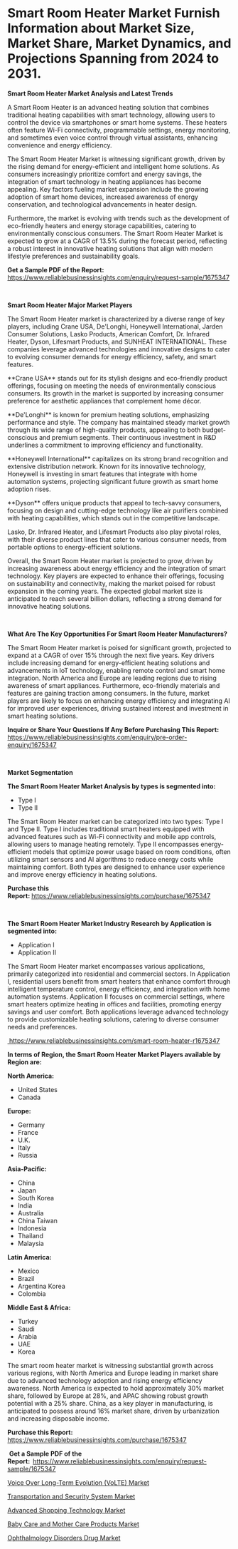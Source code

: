 <p><h1>Smart Room Heater Market Furnish Information about Market Size, Market Share, Market Dynamics, and Projections Spanning from 2024 to 2031.</h1></p><p><strong>Smart Room Heater Market Analysis and Latest Trends</strong></p>
<p><p>A Smart Room Heater is an advanced heating solution that combines traditional heating capabilities with smart technology, allowing users to control the device via smartphones or smart home systems. These heaters often feature Wi-Fi connectivity, programmable settings, energy monitoring, and sometimes even voice control through virtual assistants, enhancing convenience and energy efficiency.</p><p>The Smart Room Heater Market is witnessing significant growth, driven by the rising demand for energy-efficient and intelligent home solutions. As consumers increasingly prioritize comfort and energy savings, the integration of smart technology in heating appliances has become appealing. Key factors fueling market expansion include the growing adoption of smart home devices, increased awareness of energy conservation, and technological advancements in heater design.</p><p>Furthermore, the market is evolving with trends such as the development of eco-friendly heaters and energy storage capabilities, catering to environmentally conscious consumers. The Smart Room Heater Market is expected to grow at a CAGR of 13.5% during the forecast period, reflecting a robust interest in innovative heating solutions that align with modern lifestyle preferences and sustainability goals.</p></p>
<p><strong>Get a Sample PDF of the Report:&nbsp;</strong> <a href="https://www.reliablebusinessinsights.com/enquiry/request-sample/1675347?utm_campaign=1453&utm_medium=2&utm_source=Github&utm_content=ia&utm_term=10102024&utm_id=smart-room-heater">https://www.reliablebusinessinsights.com/enquiry/request-sample/1675347</a></p>
<p>&nbsp;</p>
<p><strong>Smart Room Heater Major Market Players</strong></p>
<p><p>The Smart Room Heater market is characterized by a diverse range of key players, including Crane USA, De'Longhi, Honeywell International, Jarden Consumer Solutions, Lasko Products, American Comfort, Dr. Infrared Heater, Dyson, Lifesmart Products, and SUNHEAT INTERNATIONAL. These companies leverage advanced technologies and innovative designs to cater to evolving consumer demands for energy efficiency, safety, and smart features.</p><p>**Crane USA** stands out for its stylish designs and eco-friendly product offerings, focusing on meeting the needs of environmentally conscious consumers. Its growth in the market is supported by increasing consumer preference for aesthetic appliances that complement home décor.</p><p>**De'Longhi** is known for premium heating solutions, emphasizing performance and style. The company has maintained steady market growth through its wide range of high-quality products, appealing to both budget-conscious and premium segments. Their continuous investment in R&D underlines a commitment to improving efficiency and functionality.</p><p>**Honeywell International** capitalizes on its strong brand recognition and extensive distribution network. Known for its innovative technology, Honeywell is investing in smart features that integrate with home automation systems, projecting significant future growth as smart home adoption rises.</p><p>**Dyson** offers unique products that appeal to tech-savvy consumers, focusing on design and cutting-edge technology like air purifiers combined with heating capabilities, which stands out in the competitive landscape. </p><p>Lasko, Dr. Infrared Heater, and Lifesmart Products also play pivotal roles, with their diverse product lines that cater to various consumer needs, from portable options to energy-efficient solutions.</p><p>Overall, the Smart Room Heater market is projected to grow, driven by increasing awareness about energy efficiency and the integration of smart technology. Key players are expected to enhance their offerings, focusing on sustainability and connectivity, making the market poised for robust expansion in the coming years. The expected global market size is anticipated to reach several billion dollars, reflecting a strong demand for innovative heating solutions.</p></p>
<p>&nbsp;</p>
<p><strong>What Are The Key Opportunities For Smart Room Heater Manufacturers?</strong></p>
<p><p>The Smart Room Heater market is poised for significant growth, projected to expand at a CAGR of over 15% through the next five years. Key drivers include increasing demand for energy-efficient heating solutions and advancements in IoT technology, enabling remote control and smart home integration. North America and Europe are leading regions due to rising awareness of smart appliances. Furthermore, eco-friendly materials and features are gaining traction among consumers. In the future, market players are likely to focus on enhancing energy efficiency and integrating AI for improved user experiences, driving sustained interest and investment in smart heating solutions.</p></p>
<p><strong>Inquire or Share Your Questions If Any Before Purchasing This Report:</strong> <a href="https://www.reliablebusinessinsights.com/enquiry/pre-order-enquiry/1675347?utm_campaign=1453&utm_medium=2&utm_source=Github&utm_content=ia&utm_term=10102024&utm_id=smart-room-heater">https://www.reliablebusinessinsights.com/enquiry/pre-order-enquiry/1675347</a></p>
<p>&nbsp;</p>
<p><strong>Market Segmentation</strong></p>
<p><strong>The Smart Room Heater Market Analysis by types is segmented into:</strong></p>
<p><ul><li>Type I</li><li>Type II</li></ul></p>
<p><p>The Smart Room Heater market can be categorized into two types: Type I and Type II. Type I includes traditional smart heaters equipped with advanced features such as Wi-Fi connectivity and mobile app controls, allowing users to manage heating remotely. Type II encompasses energy-efficient models that optimize power usage based on room conditions, often utilizing smart sensors and AI algorithms to reduce energy costs while maintaining comfort. Both types are designed to enhance user experience and improve energy efficiency in heating solutions.</p></p>
<p><strong>Purchase this Report:&nbsp;</strong><a href="https://www.reliablebusinessinsights.com/purchase/1675347?utm_campaign=1453&utm_medium=2&utm_source=Github&utm_content=ia&utm_term=10102024&utm_id=smart-room-heater">https://www.reliablebusinessinsights.com/purchase/1675347</a></p>
<p>&nbsp;</p>
<p><strong>The Smart Room Heater Market Industry Research by Application is segmented into:</strong></p>
<p><ul><li>Application I</li><li>Application II</li></ul></p>
<p><p>The Smart Room Heater market encompasses various applications, primarily categorized into residential and commercial sectors. In Application I, residential users benefit from smart heaters that enhance comfort through intelligent temperature control, energy efficiency, and integration with home automation systems. Application II focuses on commercial settings, where smart heaters optimize heating in offices and facilities, promoting energy savings and user comfort. Both applications leverage advanced technology to provide customizable heating solutions, catering to diverse consumer needs and preferences.</p></p>
<p><a href="https://www.reliablebusinessinsights.com/smart-room-heater-r1675347?utm_campaign=1453&utm_medium=2&utm_source=Github&utm_content=ia&utm_term=10102024&utm_id=smart-room-heater">&nbsp;https://www.reliablebusinessinsights.com/smart-room-heater-r1675347</a></p>
<p><strong>In terms of Region, the Smart Room Heater Market Players available by Region are:</strong></p>
<p>
    <p> <strong> North America: </strong>
        <ul>
            <li>United States</li>
            <li>Canada</li>
        </ul>
        </p> 
    <p> <strong> Europe: </strong>
        <ul>
            <li>Germany</li>
            <li>France</li>
            <li>U.K.</li>
            <li>Italy</li>
            <li>Russia</li>
        </ul>
        </p> 
    <p> <strong> Asia-Pacific: </strong>
        <ul>
            <li>China</li>
            <li>Japan</li>
            <li>South Korea</li>
            <li>India</li>
            <li>Australia</li>
            <li>China Taiwan</li>
            <li>Indonesia</li>
            <li>Thailand</li>
            <li>Malaysia</li>
        </ul>
        </p> 
    <p> <strong> Latin America: </strong>
        <ul>
            <li>Mexico</li>
            <li>Brazil</li>
            <li>Argentina Korea</li>
            <li>Colombia</li>
        </ul>
        </p> 
    <p> <strong> Middle East & Africa: </strong>
        <ul>
            <li>Turkey</li>
            <li>Saudi</li>
            <li>Arabia</li>
            <li>UAE</li>
            <li>Korea</li>
        </ul>
    </p>
    </p>
<p><p>The smart room heater market is witnessing substantial growth across various regions, with North America and Europe leading in market share due to advanced technology adoption and rising energy efficiency awareness. North America is expected to hold approximately 30% market share, followed by Europe at 28%, and APAC showing robust growth potential with a 25% share. China, as a key player in manufacturing, is anticipated to possess around 16% market share, driven by urbanization and increasing disposable income.</p></p>
<p><strong>Purchase this Report: </strong><a href="https://www.reliablebusinessinsights.com/purchase/1675347?utm_campaign=1453&utm_medium=2&utm_source=Github&utm_content=ia&utm_term=10102024&utm_id=smart-room-heater">https://www.reliablebusinessinsights.com/purchase/1675347</a></p>
<p>&nbsp;<strong>Get a Sample PDF of the Report:&nbsp;&nbsp;</strong><a href="https://www.reliablebusinessinsights.com/enquiry/request-sample/1675347?utm_campaign=1453&utm_medium=2&utm_source=Github&utm_content=ia&utm_term=10102024&utm_id=smart-room-heater">https://www.reliablebusinessinsights.com/enquiry/request-sample/1675347</a></p>
<p><strong></strong></p>
<p><p><a href="https://www.linkedin.com/pulse/voice-over-long-term-evolution-volte-market-forecasts-trends-80fmc?utm_campaign=1453&utm_medium=2&utm_source=Github&utm_content=ia&utm_term=10102024&utm_id=smart-room-heater">Voice Over Long-Term Evolution (VoLTE) Market</a></p><p><a href="https://www.linkedin.com/pulse/transportation-security-system-market-size-share-competitive-7u7bc?utm_campaign=1453&utm_medium=2&utm_source=Github&utm_content=ia&utm_term=10102024&utm_id=smart-room-heater">Transportation and Security System Market</a></p><p><a href="https://www.linkedin.com/pulse/global-advanced-shopping-technology-market-product-types-zetyf?utm_campaign=1453&utm_medium=2&utm_source=Github&utm_content=ia&utm_term=10102024&utm_id=smart-room-heater">Advanced Shopping Technology Market</a></p><p><a href="https://www.linkedin.com/pulse/global-baby-care-mother-products-industry-types-applications-oz1nc?utm_campaign=1453&utm_medium=2&utm_source=Github&utm_content=ia&utm_term=10102024&utm_id=smart-room-heater">Baby Care and Mother Care Products Market</a></p><p><a href="https://www.linkedin.com/pulse/ophthalmology-disorders-drug-market-global-insights-sales-gw8af?utm_campaign=1453&utm_medium=2&utm_source=Github&utm_content=ia&utm_term=10102024&utm_id=smart-room-heater">Ophthalmology Disorders Drug Market</a></p></p>